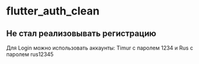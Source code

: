 # flutter_auth_clean 

## Не стал реализовывать регистрацию
Для Login можно использовать аккаунты: Timur с паролем 1234 и Rus с паролем rus12345

